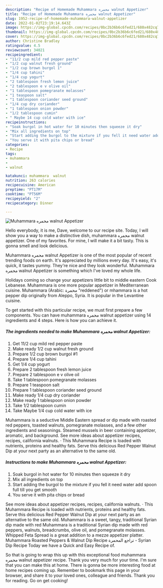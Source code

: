 ```yaml
---
description: "Recipe of Homemade Muhammara محمره walnut Appetizer"
title: "Recipe of Homemade Muhammara محمره walnut Appetizer"
slug: 1952-recipe-of-homemade-muhammara-walnut-appetizer
date: 2022-01-02T23:19:14.643Z
image: https://img-global.cpcdn.com/recipes/0bc2b36b6c6fed21/680x482cq70/muhammara-محمره-walnut-appetizer-recipe-main-photo.jpg
thumbnail: https://img-global.cpcdn.com/recipes/0bc2b36b6c6fed21/680x482cq70/muhammara-محمره-walnut-appetizer-recipe-main-photo.jpg
cover: https://img-global.cpcdn.com/recipes/0bc2b36b6c6fed21/680x482cq70/muhammara-محمره-walnut-appetizer-recipe-main-photo.jpg
author: Christine Bradley
ratingvalue: 4.5
reviewcount: 34021
recipeingredient:
- "11/2 cup mild red pepper paste"
- "1/2 cup walnut fresh ground"
- "1/2 cup brown burgol 1"
- "1/4 cup tahini"
- "1/4 cup yogurt"
- "2 tablespoon fresh lemon juice"
- "2 tablespoon e v olive oil"
- "1 tablespoon pomegranate molasses"
- "1 teaspoon salt"
- "1 tablespoon coriander seed ground"
- "1/4 cup dry coriander"
- "1 tablespoon onion powder"
- "1/2 tablespoon cumin"
- " Maybe 14 cup cold water with ice"
recipeinstructions:
- "Soak burgol in hot water for 10 minutes then squeeze it dry"
- "Mix all ingredients on top"
- "Start adding the burgol to the mixture if you fell it need water add spoon full till you get smooth"
- "You serve it with pita chips or bread"
categories:
- Recipe
tags:
- muhammara
- 
- walnut

katakunci: muhammara  walnut 
nutrition: 263 calories
recipecuisine: American
preptime: "PT17M"
cooktime: "PT56M"
recipeyield: "2"
recipecategory: Dinner

---
```



![Muhammara محمره walnut Appetizer](https://img-global.cpcdn.com/recipes/0bc2b36b6c6fed21/680x482cq70/muhammara-محمره-walnut-appetizer-recipe-main-photo.jpg)

Hello everybody, it is me, Dave, welcome to our recipe site. Today, I will show you a way to make a distinctive dish, muhammara محمره walnut appetizer. One of my favorites. For mine, I will make it a bit tasty. This is gonna smell and look delicious.

Muhammara محمره walnut Appetizer is one of the most popular of recent trending foods on earth. It's appreciated by millions every day. It's easy, it's quick, it tastes yummy. They're nice and they look wonderful. Muhammara محمره walnut Appetizer is something which I've loved my whole life.

Holidays coming so change your appetizers little bit to middle eastern Cook Lebanese. Muhammara is one more popular appetizer in Mediterranean cuisine. Muhammara (Arabic: محمرة‎ &#34;reddened&#34;) or mhammara is a hot pepper dip originally from Aleppo, Syria. It is popular in the Levantine cuisine.


To get started with this particular recipe, we must first prepare a few components. You can have muhammara محمره walnut appetizer using 14 ingredients and 4 steps. Here is how you can achieve it.

<!--inarticleads1-->

##### The ingredients needed to make Muhammara محمره walnut Appetizer:

1. Get 11/2 cup mild red pepper paste
1. Make ready 1/2 cup walnut fresh ground
1. Prepare 1/2 cup brown burgol #1
1. Prepare 1/4 cup tahini
1. Get 1/4 cup yogurt
1. Prepare 2 tablespoon fresh lemon juice
1. Prepare 2 tablespoon e v olive oil
1. Take 1 tablespoon pomegranate molasses
1. Prepare 1 teaspoon salt
1. Prepare 1 tablespoon coriander seed ground
1. Make ready 1/4 cup dry coriander
1. Make ready 1 tablespoon onion powder
1. Take 1/2 tablespoon cumin
1. Take  Maybe 1/4 cup cold water with ice


Muhammara is a seductive Middle Eastern spread or dip made with roasted red peppers, toasted walnuts, pomegranate molasses, and a few other ingredients and seasonings. Steamed mussels in beer containing appetizer, aromatic, and background. See more ideas about appetizer recipes, recipes, california walnuts. · This Muhammara Recipe is loaded with nutrients, proteins and healthy fats. Serve this delicious Red Pepper Walnut Dip at your next party as an alternative to the same old. 

<!--inarticleads2-->

##### Instructions to make Muhammara محمره walnut Appetizer:

1. Soak burgol in hot water for 10 minutes then squeeze it dry
1. Mix all ingredients on top
1. Start adding the burgol to the mixture if you fell it need water add spoon full till you get smooth
1. You serve it with pita chips or bread


See more ideas about appetizer recipes, recipes, california walnuts. · This Muhammara Recipe is loaded with nutrients, proteins and healthy fats. Serve this delicious Red Pepper Walnut Dip at your next party as an alternative to the same old. Muhammara is a sweet, tangy, traditional Syrian dip made with red Muhammara is a traditional Syrian dip made with red peppers, walnuts, breadcrumbs, olive oil, and pomegranate molasses. Whipped Feta Spread is a great addition to a mezze appetizer platter. Muhammara Roasted Peppers &amp; Walnut Dip Recipe تراجع المحمرة - Syrian Dip Recipe Today we have a Quick and Easy Recipe of. 

So that is going to wrap this up with this exceptional food muhammara محمره walnut appetizer recipe. Thank you very much for your time. I'm sure that you can make this at home. There is gonna be more interesting food at home recipes coming up. Remember to bookmark this page in your browser, and share it to your loved ones, colleague and friends. Thank you for reading. Go on get cooking!
